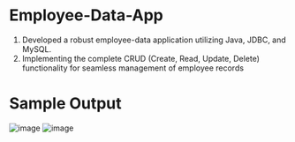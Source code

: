 # Employee-Data-App

1. Developed a robust employee-data application utilizing Java, JDBC, and MySQL.
2. Implementing the complete CRUD (Create, Read, Update, Delete) functionality for seamless management of
   employee records
   
 # Sample Output
![image](https://github.com/Jeysiva-apjs/Employee-Data-App/assets/126048586/4c6595d8-1189-41d8-b07f-eb7ec4b3f41a)
![image](https://github.com/Jeysiva-apjs/Employee-Data-App/assets/126048586/147da4f4-377f-406a-a3bc-0f683c792220)

